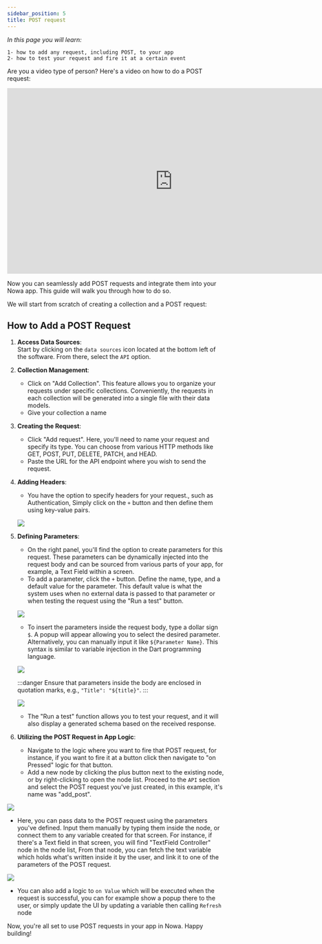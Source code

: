 ```yaml
---
sidebar_position: 5
title: POST request
---
```

*In this page you will learn:*
```
1- how to add any request, including POST, to your app
2- how to test your request and fire it at a certain event   
```

Are you a video type of person? Here's a video on how to do a POST request:

<iframe width="767" height="431" src="https://www.youtube.com/embed/3O669BtzpTs" title="API POST tutorial  | Use Airtable and Nowa to build a &quot;Submit Feedback&quot; Page" frameborder="0" allow="accelerometer; autoplay; clipboard-write; encrypted-media; gyroscope; picture-in-picture; web-share" referrerpolicy="strict-origin-when-cross-origin" allowfullscreen></iframe>

Now you can seamlessly add POST requests and integrate them into your Nowa app. This guide will walk you through how to do so.

We will start from scratch of creating a collection and a POST request:

## **How to Add a POST Request**

1. **Access Data Sources**:  
   Start by clicking on the `data sources` icon located at the bottom left of the software. From there, select the `API` option.

2. **Collection Management**:  
   - Click on "Add Collection". This feature allows you to organize your requests under specific collections. Conveniently, the requests in each collection will be generated into a single file with their data models.
   - Give your collection a name

3. **Creating the Request**:  
   - Click "Add request". Here, you'll need to name your request and specify its type. You can choose from various HTTP methods like GET, POST, PUT, DELETE, PATCH, and HEAD.
   - Paste the URL for the API endpoint where you wish to send the request.

4. **Adding Headers**:  
   - You have the option to specify headers for your request., such as Authentication, Simply click on the `+` button and then define them using key-value pairs.

   ![](./img/header-post.png)

5. **Defining Parameters**:  
   - On the right panel, you'll find the option to create parameters for this request. These parameters can be dynamically injected into the request body and can be sourced from various parts of your app, for example, a Text Field within a screen.
   - To add a parameter, click the `+` button. Define the name, type, and a default value for the parameter. This default value is what the system uses when no external data is passed to that parameter or when testing the request using the "Run a test" button.

   ![](./img/param-post.png)

   - To insert the parameters inside the request body, type a dollar sign `$`. A popup will appear allowing you to select the desired parameter. Alternatively, you can manually input it like `${Parameter Name}`. This syntax is similar to variable injection in the Dart programming language.

    ![](./img/popup-dollar.png)
   
   :::danger
   Ensure that parameters inside the body are enclosed in quotation marks, e.g., `"Title": "${title}"`.
   :::

    ![](./img/inject-body.png)


   - The "Run a test" function allows you to test your request, and it will also display a generated schema based on the received response.

6. **Utilizing the POST Request in App Logic**:
   - Navigate to the logic where you want to fire that POST request, for instance, if you want to fire it at a button click then navigate  to "on Pressed" logic for that button. 
   - Add a new node by clicking the plus button next to the existing node, or by right-clicking to open the node list. Proceed to the `API` section and select the POST request you've just created, in this example, it's name was "add_post".
   
  ![](./img/post-in-circuitpanel.png)

   - Here, you can pass data to the POST request using the parameters you've defined. Input them manually by typing them inside the node, or connect them to any variable created for that screen. For instance, if there's a Text field in that screen, you will find "TextField Controller" node in the node list, From that node, you can fetch the text variable which holds what's written inside it by the user, and link it to one of the parameters of the POST request.

  ![](./img/post-in-circuit.png)

  - You can also add a logic to `on Value` which will be executed when the request is successful, you can for example show a popup there to the user, or simply update the UI by updating a variable then calling `Refresh` node


Now, you're all set to use POST requests in your app in Nowa. Happy building!